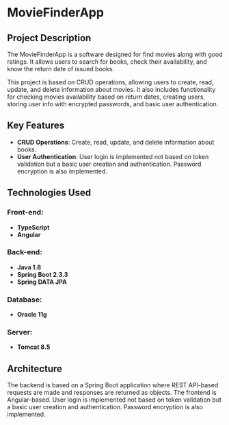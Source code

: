 # MovieFinderApp

## Project Description

The MovieFinderApp is a software designed for find movies along with good ratings. It allows users to search for books, check their availability, and know the return date of issued books. 

This project is based on CRUD operations, allowing users to create, read, update, and delete information about movies. It also includes functionality for checking movies availability based on return dates, creating users, storing user info with encrypted passwords, and basic user authentication.

## Key Features

- **CRUD Operations**: Create, read, update, and delete information about books.
- **User Authentication**: User login is implemented not based on token validation but a basic user creation and authentication. Password encryption is also implemented.

## Technologies Used

### Front-end:
- **TypeScript**
- **Angular**

### Back-end:
- **Java 1.8**
- **Spring Boot 2.3.3**
- **Spring DATA JPA**

### Database:
- **Oracle 11g**

### Server:
- **Tomcat 8.5**

## Architecture

The backend is based on a Spring Boot application where REST API-based requests are made and responses are returned as objects.
The frontend is Angular-based.
User login is implemented not based on token validation but a basic user creation and authentication. Password encryption is also implemented.
